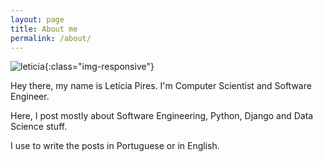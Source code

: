 ```yaml
---
layout: page
title: About me
permalink: /about/
---
```


![leticia](../../images/leticia.jpg){:class="img-responsive"}



Hey there, my name is Letícia Pires. I'm Computer Scientist and Software Engineer.


Here, I post mostly about Software Engineering, Python, Django and Data Science stuff. 

I use to write the posts in Portuguese or in English.
